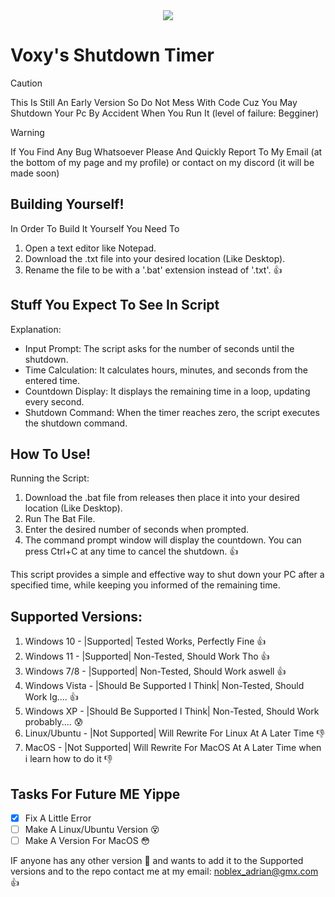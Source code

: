 <div align="center"> <img src="https://repository-images.githubusercontent.com/835955324/f1d9c784-4a96-455d-8a7d-a14562ff3e0d"> </div>

# Voxy's Shutdown Timer
> [!CAUTION]
> This Is Still An Early Version So Do Not Mess With Code Cuz You May Shutdown Your Pc By Accident When You Run It (level of failure: Begginer)

> [!WARNING]
> If You Find Any Bug Whatsoever Please And Quickly Report To My Email (at the bottom of my page and my profile) or contact on my discord (it will be made soon)

## Building Yourself!
In Order To Build It Yourself You Need To
   1. Open a text editor like Notepad.
   2. Download the .txt file into your desired location (Like Desktop).
   3. Rename the file to be with a '.bat' extension instead of '.txt'. :+1:

## Stuff You Expect To See In Script
Explanation:

   - Input Prompt: The script asks for the number of seconds until the shutdown.
   - Time Calculation: It calculates hours, minutes, and seconds from the entered time.
   - Countdown Display: It displays the remaining time in a loop, updating every second.
   - Shutdown Command: When the timer reaches zero, the script executes the shutdown command.

## How To Use!
Running the Script:

   1. Download the  .bat file from releases then place it into your desired location (Like Desktop).
   2. Run The Bat File.
   3. Enter the desired number of seconds when prompted.
   4. The command prompt window will display the countdown. You can press Ctrl+C at any time to cancel the shutdown. :+1:

This script provides a simple and effective way to shut down your PC after a specified time, while keeping you informed of the remaining time.



## Supported Versions:

   1. Windows 10 - |Supported| Tested Works, Perfectly Fine :+1:
   2. Windows 11 - |Supported| Non-Tested, Should Work Tho :+1:
   3. Windows 7/8  - |Supported| Non-Tested, Should Work aswell :+1:
   4. Windows Vista - |Should Be Supported I Think| Non-Tested, Should Work Ig.... :+1:
   5. Windows XP  - |Should Be Supported I Think| Non-Tested, Should Work probably.... :cold_sweat:
   6. Linux/Ubuntu - |Not Supported| Will Rewrite For Linux At A Later Time :thumbsdown:
   7. MacOS - |Not Supported| Will Rewrite For MacOS At A Later Time when i learn how to do it :thumbsdown:

## Tasks For Future ME Yippe

- [x] Fix A Little Error
- [ ] Make A Linux/Ubuntu Version :dizzy_face:
- [ ] Make A Version For MacOS :flushed:

IF anyone has any other version :handshake: and wants to add it to the Supported versions and to the repo contact me at my email: noblex_adrian@gmx.com :+1:
